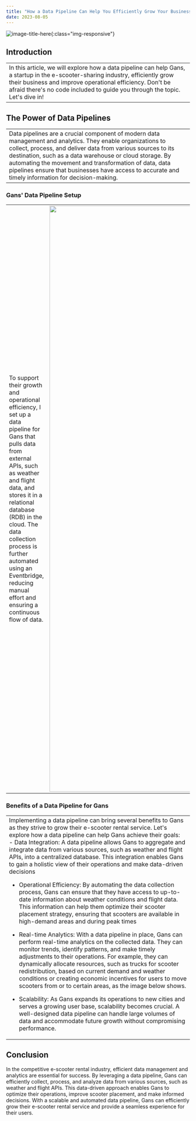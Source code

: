 ```yaml
---
title: "How a Data Pipeline Can Help You Efficiently Grow Your Business"
date: 2023-08-05
---
```

![image-title-here](https://learn.wbscodingschool.com/wp-content/uploads/2021/06/Screenshot-2021-06-21-at-11.49.21-1024x511.png){:class="img-responsive"}

<h2>Introduction</h2>
<table style="width: 100%; border: none;">
    <td style="width: 100%; text-align: left; border: none;">
    In this article, we will explore how a data pipeline can help Gans, a startup in the e-scooter-sharing industry, efficiently grow their business and improve operational efficiency.
Don't be afraid there's no code included to guide you through the topic. Let's dive in!
    </td>
</table>

<h2>The Power of Data Pipelines</h2>
<table style="width: 100%; border: none;">
<td style="width: 100%; text-align: left; border: none;">
    Data pipelines are a crucial component of modern data management and analytics. They enable organizations to collect, process, and deliver data from various sources to its destination, such as a data warehouse or cloud storage. By automating the movement and transformation of data, data pipelines ensure that businesses have access to accurate and timely information for decision-making.
</td>
</table>

<h3>Gans' Data Pipeline Setup</h3>
<table style="width: 100%; border: none;">
    <td style="width: 50%; text-align: left; border: none;">
    To support their growth and operational efficiency, I set up a data pipeline for Gans that pulls data from external APIs, such as weather and flight data, and stores it in a relational database (RDB) in the cloud. 
    The data collection process is further automated using an Eventbridge, reducing manual effort and ensuring a continuous flow of data.
    </td>
    <td style="width: 50%; text-align: right; border: none;">
      <img src="https://learn.wbscodingschool.com/wp-content/uploads/2021/06/Screenshot-2021-06-16-at-18.54.18.png" alt="image-title-here" width="1600" class="img-responsive">
    </td>
</table>


<h3>Benefits of a Data Pipeline for Gans</h3>
<table style="width: 100%; border: none;">
    <td style="width: 100%; text-align: left; border: none;">
        Implementing a data pipeline can bring several benefits to Gans as they strive to grow their e-scooter rental service. Let's explore how a data pipeline can help Gans achieve their goals:
<div>   
- Data Integration: A data pipeline allows Gans to aggregate and integrate data from various sources, such as weather and flight APIs, into a centralized database. This integration enables Gans to gain a holistic view of their operations and make data-driven decisions

    
- Operational Efficiency: By automating the data collection process, Gans can ensure that they have access to up-to-date information about weather conditions and flight data. This information can help them optimize their scooter placement strategy, ensuring that scooters are available in high-demand areas and during peak times

    
- Real-time Analytics: With a data pipeline in place, Gans can perform real-time analytics on the collected data. They can monitor trends, identify patterns, and make timely adjustments to their operations. For example, they can dynamically allocate resources, such as trucks for scooter redistribution, based on current demand and weather conditions or creating economic incentives for users to move scooters from or to certain areas, as the image below shows.

    
- Scalability: As Gans expands its operations to new cities and serves a growing user base, scalability becomes crucial. A well-designed data pipeline can handle large volumes of data and accommodate future growth without compromising performance.
  
</div>
</td>
</table>

<h2>Conclusion</h2>
<b5>In the competitive e-scooter rental industry, efficient data management and analytics are essential for success. By leveraging a data pipeline, Gans can efficiently collect, process, and analyze data from various sources, such as weather and flight APIs. This data-driven approach enables Gans to optimize their operations, improve scooter placement, and make informed decisions. With a scalable and automated data pipeline, Gans can efficiently grow their e-scooter rental service and provide a seamless experience for their users.
</b5>

